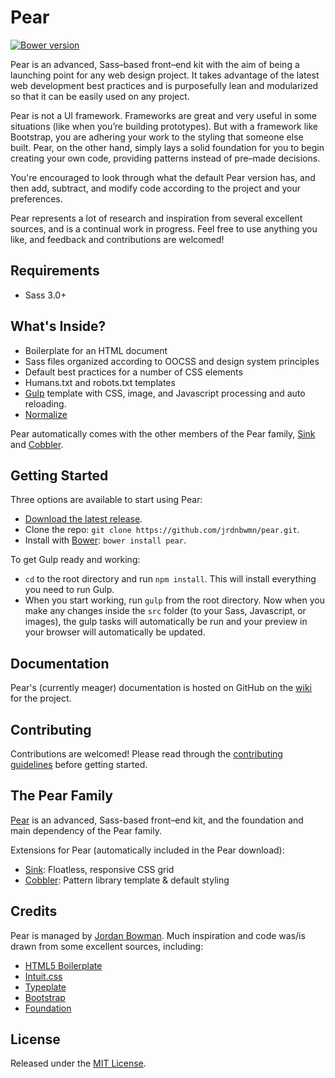 # Pear
[![Bower version](https://badge.fury.io/bo/pear.svg)](http://badge.fury.io/bo/pear)

Pear is an advanced, Sass–based front–end kit with the aim of being a launching point for any web design project. It takes advantage of the latest web development best practices and is purposefully lean and modularized so that it can be easily used on any project.

Pear is not a UI framework. Frameworks are great and very useful in some situations (like when you’re building prototypes). But with a framework like Bootstrap, you are adhering your work to the styling that someone else built. Pear, on the other hand, simply lays a solid foundation for you to begin creating your own code, providing patterns instead of pre–made decisions.

You're encouraged to look through what the default Pear version has, and then add, subtract, and modify code according to the project and your preferences.

Pear represents a lot of research and inspiration from several excellent sources, and is a continual work in progress. Feel free to use anything you like, and feedback and contributions are welcomed!

## Requirements
- Sass 3.0+

## What's Inside?
- Boilerplate for an HTML document
- Sass files organized according to OOCSS and design system principles
- Default best practices for a number of CSS elements
- Humans.txt and robots.txt templates
- [Gulp](http://gulpjs.com/) template with CSS, image, and Javascript processing and auto reloading.
- [Normalize](http://necolas.github.io/normalize.css/)

Pear automatically comes with the other members of the Pear family, [Sink](https://github.com/jrdnbwmn/Sink) and [Cobbler](https://github.com/jrdnbwmn/Cobbler).

## Getting Started
Three options are available to start using Pear:
- [Download the latest release](https://github.com/jrdnbwmn/pear/archive/v2.3.0.zip).
- Clone the repo: `git clone https://github.com/jrdnbwmn/pear.git`.
- Install with [Bower](http://bower.io): `bower install pear`.

To get Gulp ready and working:
- `cd` to the root directory and run `npm install`. This will install everything you need to run Gulp.
- When you start working, run `gulp` from the root directory. Now when you make any changes inside the `src` folder (to your Sass, Javascript, or images), the gulp tasks will automatically be run and your preview in your browser will automatically be updated.

## Documentation
Pear's (currently meager) documentation is hosted on GitHub on the [wiki](https://github.com/jrdnbwmn/Pear/wiki) for the project.

## Contributing
Contributions are welcomed! Please read through the [contributing guidelines](https://github.com/jrdnbwmn/pear/blob/master/CONTRIBUTING.md) before getting started.

## The Pear Family
[Pear](https://github.com/jrdnbwmn/Pear) is an advanced, Sass-based front–end kit, and the foundation and main dependency of the Pear family.

Extensions for Pear (automatically included in the Pear download):
- [Sink](https://github.com/jrdnbwmn/Sink): Floatless, responsive CSS grid
- [Cobbler](https://github.com/jrdnbwmn/Cobbler): Pattern library template & default styling

## Credits
Pear is managed by [Jordan Bowman](http://jrdnbwmn.com). Much inspiration and code was/is drawn from some excellent sources, including:
- [HTML5 Boilerplate](https://github.com/h5bp/html5-boilerplate)
- [Intuit.css](http://inuitcss.com/) 
- [Typeplate](http://typeplate.com/)
- [Bootstrap](http://getbootstrap.com/)
- [Foundation](http://foundation.zurb.com/index.html)

## License
Released under the [MIT License](LICENSE.txt).